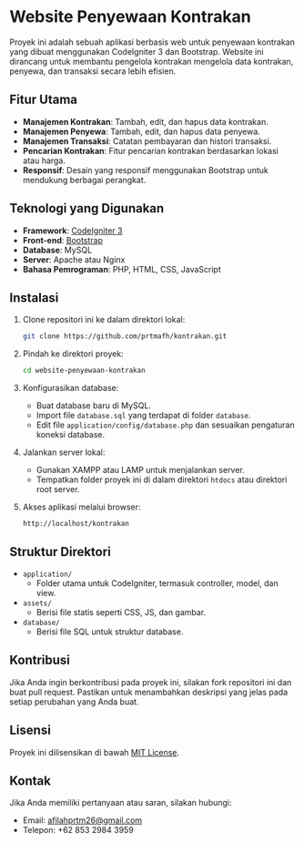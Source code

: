 # Website Penyewaan Kontrakan

Proyek ini adalah sebuah aplikasi berbasis web untuk penyewaan kontrakan yang dibuat menggunakan CodeIgniter 3 dan Bootstrap. Website ini dirancang untuk membantu pengelola kontrakan mengelola data kontrakan, penyewa, dan transaksi secara lebih efisien.

## Fitur Utama

- **Manajemen Kontrakan**: Tambah, edit, dan hapus data kontrakan.
- **Manajemen Penyewa**: Tambah, edit, dan hapus data penyewa.
- **Manajemen Transaksi**: Catatan pembayaran dan histori transaksi.
- **Pencarian Kontrakan**: Fitur pencarian kontrakan berdasarkan lokasi atau harga.
- **Responsif**: Desain yang responsif menggunakan Bootstrap untuk mendukung berbagai perangkat.

## Teknologi yang Digunakan

- **Framework**: [CodeIgniter 3](https://codeigniter.com/)
- **Front-end**: [Bootstrap](https://getbootstrap.com/)
- **Database**: MySQL
- **Server**: Apache atau Nginx
- **Bahasa Pemrograman**: PHP, HTML, CSS, JavaScript

## Instalasi

1. Clone repositori ini ke dalam direktori lokal:
   ```bash
   git clone https://github.com/prtmafh/kontrakan.git
   ```

2. Pindah ke direktori proyek:
   ```bash
   cd website-penyewaan-kontrakan
   ```

3. Konfigurasikan database:
   - Buat database baru di MySQL.
   - Import file `database.sql` yang terdapat di folder `database`.
   - Edit file `application/config/database.php` dan sesuaikan pengaturan koneksi database.

4. Jalankan server lokal:
   - Gunakan XAMPP atau LAMP untuk menjalankan server.
   - Tempatkan folder proyek ini di dalam direktori `htdocs` atau direktori root server.

5. Akses aplikasi melalui browser:
   ```
   http://localhost/kontrakan
   ```

## Struktur Direktori

- `application/`
  - Folder utama untuk CodeIgniter, termasuk controller, model, dan view.
- `assets/`
  - Berisi file statis seperti CSS, JS, dan gambar.
- `database/`
  - Berisi file SQL untuk struktur database.

## Kontribusi

Jika Anda ingin berkontribusi pada proyek ini, silakan fork repositori ini dan buat pull request. Pastikan untuk menambahkan deskripsi yang jelas pada setiap perubahan yang Anda buat.

## Lisensi

Proyek ini dilisensikan di bawah [MIT License](LICENSE).

## Kontak

Jika Anda memiliki pertanyaan atau saran, silakan hubungi:
- Email: afilahprtm26@gmail.com
- Telepon: +62 853 2984 3959

